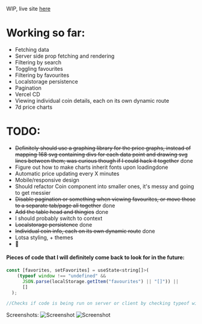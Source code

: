 WIP, live site [here](https://ars-futura-nextjs-crypto-tracker.vercel.app/)

# Working so far:

- Fetching data
- Server side prop fetching and rendering
- Filtering by search
- Toggling favourites
- Filtering by favourites
- Localstorage persistence
- Pagination
- Vercel CD
- Viewing individual coin details, each on its own dynamic route
- 7d price charts

# TODO:

- ~~Definitely should use a graphing library for the price graphs, instead of mapping 168 svg containing divs for each data point and drawing svg lines between them; was curious though if I could hack it together~~ done
- Figure out how to make charts inherit fonts upon loadingdone
- Automatic price updating every X minutes
- Mobile/responsive design
- Should refactor Coin component into smaller ones, it's messy and going to get messier
- ~~Disable pagination or something when viewing favourites, or move those to a separate tab/page all together~~ done
- ~~Add the table head and thingies~~ done
- I should probably switch to context
- ~~Localstorage persistence~~ done
- ~~Individual coin info, each on its own dynamic route~~ done
- Lotsa styling, + themes
- 🤔

#### Pieces of code that I will definitely come back to look for in the future:

```javascript
const [favorites, setFavorites] = useState<string[]>(
    (typeof window !== "undefined" &&
      JSON.parse(localStorage.getItem("favourites") || "[]")) ||
      []
  );

//Checks if code is being run on server or client by checking typeof window, needs to be in quotation for some reason, if "undefined", means server, short-circuits, goes to fallback "[]", if not, gets localstorage key, which returns null if it doesn't exist, again falling back to "[]"
```

Screenshots:
![Screenshot](https://i.imgur.com/gKXzbUQ.png)
![Screenshot](https://i.imgur.com/o815eBu.png)
